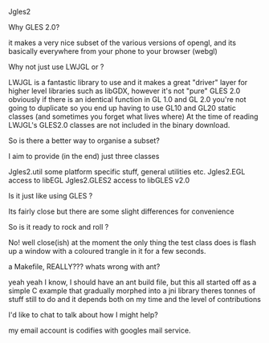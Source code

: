 
Jgles2

Why GLES 2.0?

it makes a very nice subset of the various versions of opengl, and its
basically everywhere from your phone to your browser (webgl)



Why not just use LWJGL or <insert your binding of choice here> ?

LWJGL is a fantastic library to use and it makes a great "driver"
layer for higher level libraries such as libGDX, however it's not "pure"
GLES 2.0 obviously if there is an identical function in GL 1.0 and 
GL 2.0 you're not going to duplicate so you end up having to use GL10 
and GL20 static classes (and sometimes you forget what lives where)
At the time of reading LWJGL's GLES2.0 classes are not included in
the binary download. 



So is there a better way to organise a subset?

I aim to provide (in the end) just three classes

Jgles2.util    some platform specific stuff, general utilities etc.
Jgles2.EGL     access to libEGL
Jgles2.GLES2   access to libGLES v2.0



Is it just like using GLES ?

Its fairly close but there are some slight differences for convenience



So is it ready to rock and roll ?

No! well close(ish) at the moment the only thing the test class does
is flash up a window with a coloured trangle in it for a few seconds.
 


a Makefile, REALLY??? whats wrong with ant?

yeah yeah I know, I should have an ant build file, but this all started
off as a simple C example that gradually morphed into a jni library
theres tonnes of stuff still to do and it depends both on my time and
the level of contributions



I'd like to chat to talk about how I might help?

my email account is codifies with googles mail service.
 
